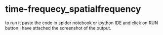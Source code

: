 # time-frequecy_spatialfrequency
to run it paste the code in spider notebook or ipython IDE  and click on RUN button   i have attached the screenshot of the output.
